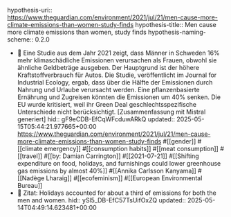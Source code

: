 hypothesis-uri:: https://www.theguardian.com/environment/2021/jul/21/men-cause-more-climate-emissions-than-women-study-finds
hypothesis-title:: Men cause more climate emissions than women, study finds
hypothesis-naming-scheme:: 0.2.0

- 📝 Eine Studie aus dem Jahr 2021 zeigt, dass Männer in Schweden 16% mehr klimaschädliche Emissionen verursachen als Frauen, obwohl sie ähnliche Geldbeträge ausgeben. Der Hauptgrund ist der höhere Kraftstoffverbrauch für Autos. Die Studie, veröffentlicht im Journal for Industrial Ecology, ergab, dass über die Hälfte der Emissionen durch Nahrung und Urlaube verursacht werden. Eine pflanzenbasierte Ernährung und Zugreisen könnten die Emissionen um 40% senken. Die EU wurde kritisiert, weil ihr Green Deal geschlechtsspezifische Unterschiede nicht berücksichtigt. [Zusammenfassung mit Mistral generiert]
  hid:: gF9eCDB-EfCqWFcduwARkQ
  updated:: 2025-05-15T05:44:21.977665+00:00
  https://www.theguardian.com/environment/2021/jul/21/men-cause-more-climate-emissions-than-women-study-finds #[[gender]] #[[climate emergency]] #[[consumption habits]] #[[meat consumption]] #[[travel]] #[[by: Damian Carrington]] #[[2021-07-21]] #[[Shifting expenditure on food, holidays, and furnishings could lower greenhouse gas emissions by almost 40%]] #[[Annika Carlsson Kanyama]] #[[Nadège Lharaig]] #[[ecofeminism]] #[[European Environmental Bureau]]
- 📌 Zitat: Holidays accounted for about a third of emissions for both the men and women.
  hid:: ySl5_DB-EfC57TsUifOxZQ
  updated:: 2025-05-14T04:49:14.623481+00:00